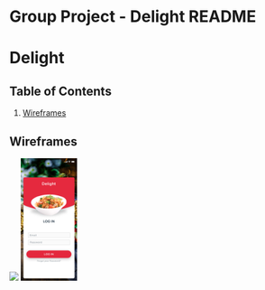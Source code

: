 Group Project - Delight README
===
# Delight

## Table of Contents
1. [Wireframes](#Wireframes)

## Wireframes
<img src="/images/HOME.png" width=100>
<img src="/images/LOGIN.png" width=100>

